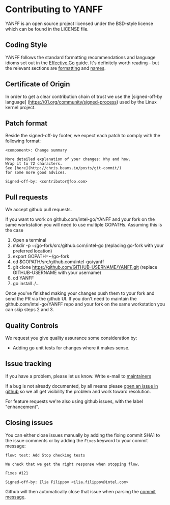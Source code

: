 # Contributing to YANFF

YANFF is an open source project licensed under the BSD-style license which can be found in the LICENSE file.

## Coding Style

YANFF follows the standard formatting recommendations and language idioms set out
in the [Effective Go](https://golang.org/doc/effective_go.html) guide. It's
definitely worth reading - but the relevant sections are
[formatting](https://golang.org/doc/effective_go.html#formatting)
and [names](https://golang.org/doc/effective_go.html#names).

## Certificate of Origin

In order to get a clear contribution chain of trust we use the [signed-off-by language] (https://01.org/community/signed-process)
used by the Linux kernel project.

## Patch format

Beside the signed-off-by footer, we expect each patch to comply with the following format:

```
<component>: Change summary

More detailed explanation of your changes: Why and how.
Wrap it to 72 characters.
See [here](http://chris.beams.io/posts/git-commit/)
for some more good advices.

Signed-off-by: <contributor@foo.com>
```

## Pull requests

We accept github pull requests.

If you want to work on github.com/intel-go/YANFF and your fork on the same workstation you will need to use multiple GOPATHs.  Assuming this is the case

1. Open a terminal
2. mkdir -p ~/go-fork/src/github.com/intel-go (replacing go-fork with your preferred location)
3. export GOPATH=~/go-fork
4. cd $GOPATH/src/github.com/intel-go/yanff
5. git clone https://github.com/GITHUB-USERNAME/YANFF.git (replace GITHUB-USERNAME with your username)
6. cd YANFF
7. go install ./...

Once you've finished making your changes push them to your fork and send the PR via the github UI.  If you don't need to maintain the github.com/intel-go/YANFF repo and your fork on the same workstation you can skip steps 2 and 3.

## Quality Controls

We request you give quality assurance some consideration by:
* Adding go unit tests for changes where it makes sense.

## Issue tracking

If you have a problem, please let us know. Write e-mail to [maintainers](mailto:areg.melik-adamyan@intel.com)

If a bug is not already documented, by all means please [open an
issue in github](https://github.com/intel-go/YANFF/issues/new) so we all get visibility
the problem and work toward resolution.

For feature requests we're also using github issues, with the label
"enhancement".

## Closing issues

You can either close issues manually by adding the fixing commit SHA1 to the issue
comments or by adding the `Fixes` keyword to your commit message:

```
flow: test: Add Stop checking tests

We check that we get the right response when stopping flow.

Fixes #121

Signed-off-by: Ilia Filippov <ilia.filippov@intel.com>
```

Github will then automatically close that issue when parsing the
[commit message](https://help.github.com/articles/closing-issues-via-commit-messages/).
